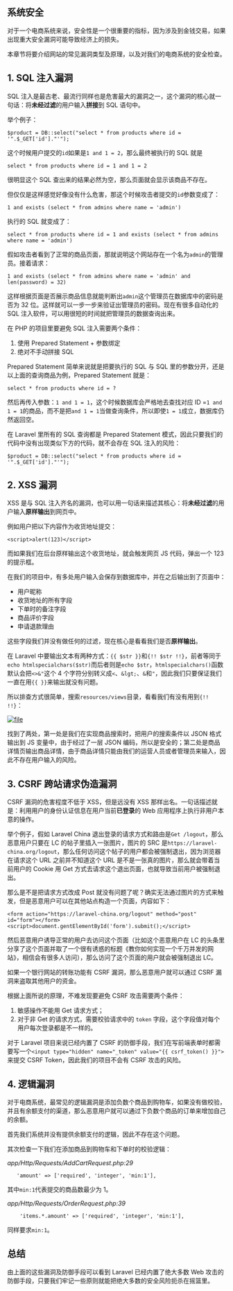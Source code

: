 ## 系统安全

对于一个电商系统来说，安全性是一个很重要的指标，因为涉及到金钱交易，如果出现重大安全漏洞可能导致经济上的损失。

本章节将要介绍网站的常见漏洞类型及原理，以及对我们的电商系统的安全检查。

## 1. SQL 注入漏洞

SQL 注入是最古老、最流行同样也是危害最大的漏洞之一，这个漏洞的核心就一句话：将**未经过滤**的用户输入**拼接**到 SQL 语句中。

举个例子：

```
$product = DB::select("select * from products where id = '".$_GET['id']."'");
```

这个时候用户提交的`id`如果是`1 and 1 = 2`，那么最终被执行的 SQL 就是

```
select * from products where id = 1 and 1 = 2
```

很明显这个 SQL 查出来的结果必然为空，那么页面就会显示该商品不存在。

但仅仅是这样感觉好像没有什么危害，那这个时候攻击者提交的`id`参数变成了：

```
1 and exists (select * from admins where name = 'admin')
```

执行的 SQL 就变成了：

```
select * from products where id = 1 and exists (select * from admins where name = 'admin')
```

假如攻击者看到了正常的商品页面，那就说明这个网站存在一个名为`admin`的管理员。接着请求：

```
1 and exists (select * from admins where name = 'admin' and len(password) = 32)
```

这样根据页面是否展示商品信息就能判断出`admin`这个管理员在数据库中的密码是否为 32 位。这样就可以一步一步来验证出管理员的密码。现在有很多自动化的 SQL 注入软件，可以用很短的时间就把管理员的数据查询出来。

在 PHP 的项目里要避免 SQL 注入需要两个条件：

1. 使用 Prepared Statement + 参数绑定
2. 绝对不手动拼接 SQL

Prepared Statement 简单来说就是把要执行的 SQL 与 SQL 里的参数分开，还是以上面的查询商品为例，Prepared Statement 就是：

```
select * from products where id = ?
```

然后再传入参数：`1 and 1 = 1`，这个时候数据库会严格地去查找对应 ID =`1 and 1 = 1`的商品，而不是把`and 1 = 1`当做查询条件，所以即使`1 = 1`成立，数据库仍然返回空。

在 Laravel 里所有的 SQL 查询都是 Prepared Statement 模式，因此只要我们的代码中没有出现类似下方的代码，就不会存在 SQL 注入的风险：

```
$product = DB::select("select * from products where id = '".$_GET['id']."'");
```

## 2. XSS 漏洞

XSS 是与 SQL 注入齐名的漏洞，也可以用一句话来描述其核心：将**未经过滤**的用户输入**原样输出**到网页中。

例如用户把以下内容作为收货地址提交：

```
<script>alert(123)</script>
```

而如果我们在后台原样输出这个收货地址，就会触发网页 JS 代码，弹出一个 123 的提示框。

在我们的项目中，有多处用户输入会保存到数据库中，并在之后输出到了页面中：

* 用户昵称
* 收货地址的所有字段
* 下单时的备注字段
* 商品评价字段
* 申请退款理由

这些字段我们并没有做任何的过滤，现在核心是看看我们是否**原样输出**。

在 Laravel 中要输出文本有两种方式：`{{ $str }}`和`{!! $str !!}`，前者等同于`echo htmlspecialchars($str)`而后者则是`echo $str`，`htmlspecialchars()`函数默认会把`<>&"`这个 4 个字符分别转义成`<`、`&lgt;`、`&`和`"`，因此我们只要保证我们一直在用`{{ }}`来输出就没有问题。

所以排查方式很简单，搜索`resources/views`目录，看看我们有没有用到`{!! !!}`：

[![](https://iocaffcdn.phphub.org/uploads/images/201806/07/5320/zSsMFsExqW.png?imageView2/2/w/1240/h/0 "file")](https://iocaffcdn.phphub.org/uploads/images/201806/07/5320/zSsMFsExqW.png?imageView2/2/w/1240/h/0)

找到了两处，第一处是我们在实现商品搜索时，把用户的搜索条件以 JSON 格式输出到 JS 变量中，由于经过了一层 JSON 编码，所以是安全的；第二处是商品详情页输出商品详情，由于商品详情只能由我们的运营人员或者管理员来输入，因此不存在用户输入的风险。

## 3. CSRF 跨站请求伪造漏洞

CSRF 漏洞的危害程度不低于 XSS，但是远没有 XSS 那样出名。一句话描述就是：利用用户的身份认证信息在用户当前**已登录**的 Web 应用程序上执行非用户本意的操作。

举个例子，假如 Laravel China 退出登录的请求方式和路由是`Get /logout`，那么恶意用户只要在 LC 的帖子里插入一张图片，图片的 SRC 是`https://laravel-china.org/logout`，那么任何访问这个帖子的用户都会被强制退出，因为浏览器在请求这个 URL 之前并不知道这个 URL 是不是一张真的图片，那么就会带着当前用户的 Cookie 用 Get 方式去请求这个退出页面，也就导致当前用户被强制退出。

那么是不是把请求方式改成 Post 就没有问题了呢？确实无法通过图片的方式来触发，但是恶意用户可以在其他站点构造一个页面，内容如下：

```
<form action="https://laravel-china.org/logout" method="post" id="form"></form>
<script>document.gentElementById('form').submit();</script>
```

然后恶意用户诱导正常的用户去访问这个页面（比如这个恶意用户在 LC 的头条里分享了这个页面并取了一个很有诱惑的标题《教你如何实现一个千万并发的网站》，相信会有很多人访问），那么访问了这个页面的用户就会被强制退出 LC。

如果一个银行网站的转账功能有 CSRF 漏洞，那么恶意用户就可以通过 CSRF 漏洞来盗取其他用户的资金。

根据上面所说的原理，不难发现要避免 CSRF 攻击需要两个条件：

1. 敏感操作不能用 Get 请求方式；
2. 对于非 Get 的请求方式，需要校验请求中的
   `token`
   字段，这个字段值对每个用户每次登录都是不一样的。

对于 Laravel 项目来说已经内置了 CSRF 的防御手段，我们在写前端表单时都需要写一个`<input type="hidden" name="_token" value="{{ csrf_token() }}">`来提交 CSRF Token，因此我们的项目不会有 CSRF 攻击的风险。

## 4. 逻辑漏洞

对于电商系统，最常见的逻辑漏洞是添加负数个商品到购物车，如果没有做校验，并且有余额支付的渠道，那么恶意用户就可以通过下负数个商品的订单来增加自己的余额。

首先我们系统并没有提供余额支付的逻辑，因此不存在这个问题。

其次检查一下我们在添加商品到购物车和下单时的校验逻辑：

_app/Http/Requests/AddCartRequest.php:29_

```
   'amount' => ['required', 'integer', 'min:1'],
```

其中`min:1`代表提交的商品数最少为 1。

_app/Http/Requests/OrderRequest.php:39_

```
    'items.*.amount' => ['required', 'integer', 'min:1'],
```

同样要求`min:1`。

## 总结

由上面的这些漏洞及防御手段可以看到 Laravel 已经内置了绝大多数 Web 攻击的防御手段，只要我们牢记一些原则就能把绝大多数的安全风险扼杀在摇篮里。

